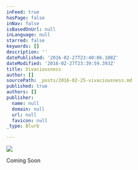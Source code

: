 ```yaml
---
inFeed: true
hasPage: false
inNav: false
isBasedOnUrl: null
inLanguage: null
starred: false
keywords: []
description: ''
datePublished: '2016-02-27T23:40:06.108Z'
dateModified: '2016-02-27T23:39:59.393Z'
title: Vivaciousness
author: []
sourcePath: _posts/2016-02-25-vivaciousness.md
published: true
authors: []
publisher:
  name: null
  domain: null
  url: null
  favicon: null
_type: Blurb

---
```

![](https://the-grid-user-content.s3-us-west-2.amazonaws.com/c97b3e04-e53c-4f64-8aad-b9478da5c7ef.jpg)

Coming Soon